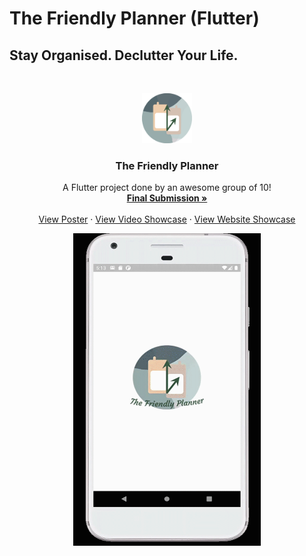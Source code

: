 # The Friendly Planner (Flutter)
## Stay Organised. Declutter Your Life.

<!-- PROJECT LOGO -->
<br />
<p align="center">
  <a href="https://github.com/ChenZengYao/LifeBalance-flutter">
    <img src="Logo.png" alt="Logo" width="80" height="80">
  </a>

  <h3 align="center">The Friendly Planner</h3>

  <p align="center">
    A Flutter project done by an awesome group of 10!
    <br />
    <a href="https://github.com/ChenZengYao/LifeBalance-flutter/tree/master/Final%20Submission"><strong>Final Submission »</strong></a>
    <br />
    <br />
    <a href="https://github.com/ChenZengYao/LifeBalance-flutter/blob/master/Final%20Submission/DIP%20Group%206%20Poster.pdf">View Poster</a>
    ·
    <a href="https://www.youtube.com/watch?v=WgHod7sdYPU&ab_channel=MarcusToo">View Video Showcase</a>
    ·
    <a href="https://isorandom95.wixsite.com/dipgrp6">View Website Showcase</a>
  </p>
</p>

<p align="center"><img src="Demo.gif" width="300" height="500"/></p>
